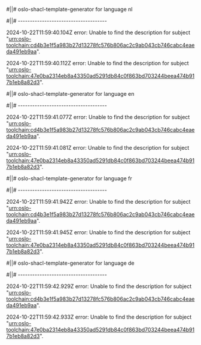 #||# oslo-shacl-template-generator for language nl  

#||# -------------------------------------  

2024-10-22T11:59:40.104Z error: Unable to find the description for subject "[urn:oslo-toolchain:cd4b3e1f5a983b27d13278fc576b806ac2c9ab043cb746cabc4eaeda491eb9aa](all-kindfiche-ap.jsonld#L3280)".

2024-10-22T11:59:40.112Z error: Unable to find the description for subject "[urn:oslo-toolchain:47e0ba2314eb8a43350ad5291db84c0f863bd703244beea474b917b1eb8a82d3](all-kindfiche-ap.jsonld#L3429)".

#||# oslo-shacl-template-generator for language en  

#||# -------------------------------------  

2024-10-22T11:59:41.077Z error: Unable to find the description for subject "[urn:oslo-toolchain:cd4b3e1f5a983b27d13278fc576b806ac2c9ab043cb746cabc4eaeda491eb9aa](all-kindfiche-ap.jsonld#L3280)".

2024-10-22T11:59:41.081Z error: Unable to find the description for subject "[urn:oslo-toolchain:47e0ba2314eb8a43350ad5291db84c0f863bd703244beea474b917b1eb8a82d3](all-kindfiche-ap.jsonld#L3429)".

#||# oslo-shacl-template-generator for language fr  

#||# -------------------------------------  

2024-10-22T11:59:41.942Z error: Unable to find the description for subject "[urn:oslo-toolchain:cd4b3e1f5a983b27d13278fc576b806ac2c9ab043cb746cabc4eaeda491eb9aa](all-kindfiche-ap.jsonld#L3280)".

2024-10-22T11:59:41.945Z error: Unable to find the description for subject "[urn:oslo-toolchain:47e0ba2314eb8a43350ad5291db84c0f863bd703244beea474b917b1eb8a82d3](all-kindfiche-ap.jsonld#L3429)".

#||# oslo-shacl-template-generator for language de  

#||# -------------------------------------  

2024-10-22T11:59:42.929Z error: Unable to find the description for subject "[urn:oslo-toolchain:cd4b3e1f5a983b27d13278fc576b806ac2c9ab043cb746cabc4eaeda491eb9aa](all-kindfiche-ap.jsonld#L3280)".

2024-10-22T11:59:42.933Z error: Unable to find the description for subject "[urn:oslo-toolchain:47e0ba2314eb8a43350ad5291db84c0f863bd703244beea474b917b1eb8a82d3](all-kindfiche-ap.jsonld#L3429)".

